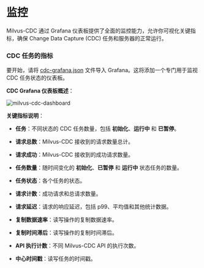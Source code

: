 


# 监控

Milvus-CDC 通过 Grafana 仪表板提供了全面的监控能力，允许你可视化关键指标，确保 Change Data Capture (CDC) 任务和服务器的正常运行。

### CDC 任务的指标







要开始，请将 [cdc-grafana.json](https://github.com/zilliztech/milvus-cdc/blob/main/server/configs/cdc-grafana.json) 文件导入 Grafana。这将添加一个专门用于监视 CDC 任务状态的仪表板。

__CDC Grafana 仪表板概述__：

![milvus-cdc-dashboard](/assets/milvus-cdc-dashboard.png)

__关键指标说明__：

- __任务__：不同状态的 CDC 任务数量，包括 __初始化__、__运行中__ 和 __已暂停__。

- __请求总数__：Milvus-CDC 接收到的请求数量总计。

- __请求成功__：Milvus-CDC 接收到的成功请求数量。

- __任务数量__：随时间变化的 __初始化__、__已暂停__ 和 __运行中__ 状态任务的数量。

- __任务状态__：各个任务的状态。

- __请求计数__：成功请求和总请求数量。

- __请求延迟__：请求的响应延迟，包括 p99、平均值和其他统计数据。

- __复制数据速率__：读写操作的复制数据速率。

- __复制时间滞后__：读写操作的复制时间滞后。

- __API 执行计数__：不同 Milvus-CDC API 的执行次数。

- __中心时间戳__：读写任务的时间戳。

